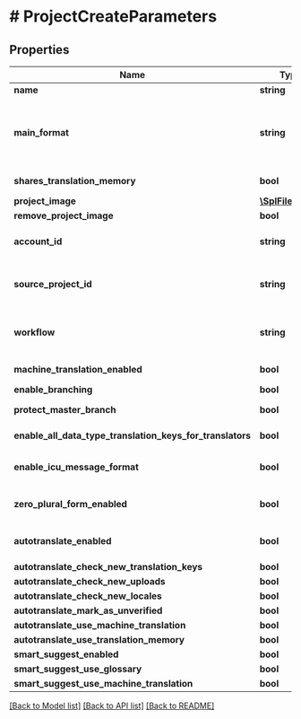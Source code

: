 # # ProjectCreateParameters

## Properties

Name | Type | Description | Notes
------------ | ------------- | ------------- | -------------
**name** | **string** | Name of the project | [optional] 
**main_format** | **string** | Main file format specified by its API Extension name. Used for locale downloads if no format is specified. For API Extension names of available file formats see &lt;a href&#x3D;\&quot;https://help.phrase.com/help/supported-platforms-and-formats\&quot;&gt;Format Guide&lt;/a&gt; or our &lt;a href&#x3D;\&quot;#formats\&quot;&gt;Formats API Endpoint&lt;/a&gt;. | [optional] 
**shares_translation_memory** | **bool** | Indicates whether the project should share the account&#39;s translation memory | [optional] 
**project_image** | [**\SplFileObject**](\SplFileObject.md) | Image to identify the project | [optional] 
**remove_project_image** | **bool** | Indicates whether the project image should be deleted. | [optional] 
**account_id** | **string** | Account ID to specify the actual account the project should be created in. Required if the requesting user is a member of multiple accounts. | [optional] 
**source_project_id** | **string** | When a source project ID is given, a clone of that project will be created, including all locales, keys and translations as well as the main project settings if they are not defined otherwise through the params. | [optional] 
**workflow** | **string** | (Optional) Review Workflow. \&quot;simple\&quot; / \&quot;review\&quot;. &lt;a href&#x3D;\&quot;https://help.phrase.com/help/advanced-review-workflow\&quot;&gt;Read more&lt;/a&gt; | [optional] 
**machine_translation_enabled** | **bool** | (Optional) Enable machine translation support in the project. Required for Autopilot and Smart Suggest | [optional] 
**enable_branching** | **bool** | (Optional) Enable branching in the project | [optional] 
**protect_master_branch** | **bool** | (Optional) Protect the master branch in project where branching is enabled | [optional] 
**enable_all_data_type_translation_keys_for_translators** | **bool** | (Optional) Otherwise, translators are not allowed to edit translations other than strings | [optional] 
**enable_icu_message_format** | **bool** | (Optional) We can validate and highlight your ICU messages. &lt;a href&#x3D;\&quot;https://help.phrase.com/help/icu-message-format\&quot;&gt;Read more&lt;/a&gt; | [optional] 
**zero_plural_form_enabled** | **bool** | (Optional) Displays the input fields for the &#39;ZERO&#39; plural form for every key as well although only some languages require the &#39;ZERO&#39; explicitly. | [optional] 
**autotranslate_enabled** | **bool** | (Optional) Autopilot, requires machine_translation_enabled. &lt;a href&#x3D;\&quot;https://help.phrase.com/help/autopilot\&quot;&gt;Read more&lt;/a&gt; | [optional] 
**autotranslate_check_new_translation_keys** | **bool** | (Optional) Requires autotranslate_enabled to be true | [optional] 
**autotranslate_check_new_uploads** | **bool** | (Optional) Requires autotranslate_enabled to be true | [optional] 
**autotranslate_check_new_locales** | **bool** | (Optional) Requires autotranslate_enabled to be true | [optional] 
**autotranslate_mark_as_unverified** | **bool** | (Optional) Requires autotranslate_enabled to be true | [optional] 
**autotranslate_use_machine_translation** | **bool** | (Optional) Requires autotranslate_enabled to be true | [optional] 
**autotranslate_use_translation_memory** | **bool** | (Optional) Requires autotranslate_enabled to be true | [optional] 
**smart_suggest_enabled** | **bool** | (Optional) Smart Suggest, requires machine_translation_enabled | [optional] 
**smart_suggest_use_glossary** | **bool** | (Optional) Requires smart_suggest_enabled to be true | [optional] 
**smart_suggest_use_machine_translation** | **bool** | (Optional) Requires smart_suggest_enabled to be true | [optional] 

[[Back to Model list]](../../README.md#documentation-for-models) [[Back to API list]](../../README.md#documentation-for-api-endpoints) [[Back to README]](../../README.md)


